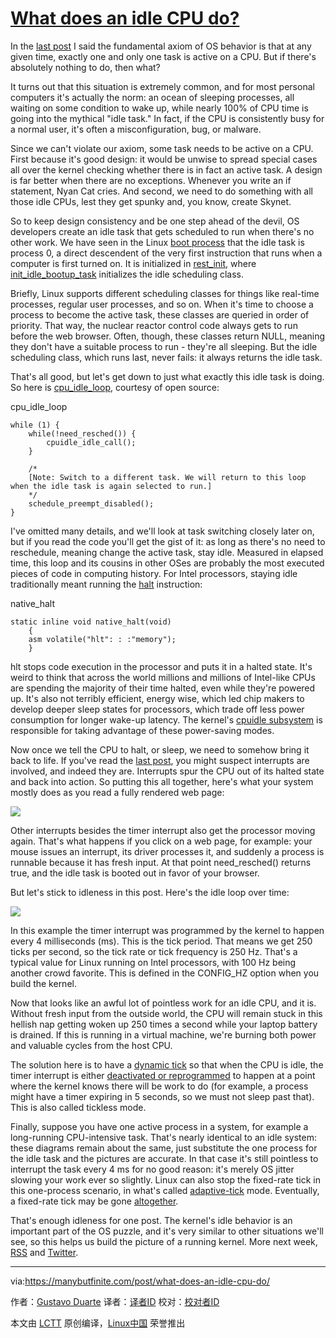 [What does an idle CPU do?][1]
============================================================

In the [last post][2] I said the fundamental axiom of OS behavior is that at any given time, exactly one and only one task is active on a CPU. But if there's absolutely nothing to do, then what?

It turns out that this situation is extremely common, and for most personal computers it's actually the norm: an ocean of sleeping processes, all waiting on some condition to wake up, while nearly 100% of CPU time is going into the mythical "idle task." In fact, if the CPU is consistently busy for a normal user, it's often a misconfiguration, bug, or malware.

Since we can't violate our axiom, some task needs to be active on a CPU. First because it's good design: it would be unwise to spread special cases all over the kernel checking whether there is in fact an active task. A design is far better when there are no exceptions. Whenever you write an if statement, Nyan Cat cries. And second, we need to do something with all those idle CPUs, lest they get spunky and, you know, create Skynet.

So to keep design consistency and be one step ahead of the devil, OS developers create an idle task that gets scheduled to run when there's no other work. We have seen in the Linux [boot process][3] that the idle task is process 0, a direct descendent of the very first instruction that runs when a computer is first turned on. It is initialized in [rest_init][4], where [init_idle_bootup_task][5] initializes the idle scheduling class.

Briefly, Linux supports different scheduling classes for things like real-time processes, regular user processes, and so on. When it's time to choose a process to become the active task, these classes are queried in order of priority. That way, the nuclear reactor control code always gets to run before the web browser. Often, though, these classes return NULL, meaning they don't have a suitable process to run - they're all sleeping. But the idle scheduling class, which runs last, never fails: it always returns the idle task.

That's all good, but let's get down to just what exactly this idle task is doing. So here is [cpu_idle_loop][6], courtesy of open source:

cpu_idle_loop

```
while (1) {
	while(!need_resched()) {
		cpuidle_idle_call();
	}
	
	/*
	[Note: Switch to a different task. We will return to this loop when the idle task is again selected to run.]
	*/
	schedule_preempt_disabled();
}
```

I've omitted many details, and we'll look at task switching closely later on, but if you read the code you'll get the gist of it: as long as there's no need to reschedule, meaning change the active task, stay idle. Measured in elapsed time, this loop and its cousins in other OSes are probably the most executed pieces of code in computing history. For Intel processors, staying idle traditionally meant running the [halt][7] instruction:

native_halt

```
static inline void native_halt(void)
	{
	asm volatile("hlt": : :"memory");
	}
```

hlt stops code execution in the processor and puts it in a halted state. It's weird to think that across the world millions and millions of Intel-like CPUs are spending the majority of their time halted, even while they're powered up. It's also not terribly efficient, energy wise, which led chip makers to develop deeper sleep states for processors, which trade off less power consumption for longer wake-up latency. The kernel's [cpuidle subsystem][8] is responsible for taking advantage of these power-saving modes.

Now once we tell the CPU to halt, or sleep, we need to somehow bring it back to life. If you've read the [last post][9], you might suspect interrupts are involved, and indeed they are. Interrupts spur the CPU out of its halted state and back into action. So putting this all together, here's what your system mostly does as you read a fully rendered web page:

![](https://manybutfinite.com/img/os/idle.png)

  

Other interrupts besides the timer interrupt also get the processor moving again. That's what happens if you click on a web page, for example: your mouse issues an interrupt, its driver processes it, and suddenly a process is runnable because it has fresh input. At that point need_resched() returns true, and the idle task is booted out in favor of your browser.

But let's stick to idleness in this post. Here's the idle loop over time:

![](https://manybutfinite.com/img/os/idleCycles.png)

In this example the timer interrupt was programmed by the kernel to happen every 4 milliseconds (ms). This is the tick period. That means we get 250 ticks per second, so the tick rate or tick frequency is 250 Hz. That's a typical value for Linux running on Intel processors, with 100 Hz being another crowd favorite. This is defined in the CONFIG_HZ option when you build the kernel.

Now that looks like an awful lot of pointless work for an idle CPU, and it is. Without fresh input from the outside world, the CPU will remain stuck in this hellish nap getting woken up 250 times a second while your laptop battery is drained. If this is running in a virtual machine, we're burning both power and valuable cycles from the host CPU.

The solution here is to have a [dynamic tick][10] so that when the CPU is idle, the timer interrupt is either [deactivated or reprogrammed][11] to happen at a point where the kernel knows there will be work to do (for example, a process might have a timer expiring in 5 seconds, so we must not sleep past that). This is also called tickless mode.

Finally, suppose you have one active process in a system, for example a long-running CPU-intensive task. That's nearly identical to an idle system: these diagrams remain about the same, just substitute the one process for the idle task and the pictures are accurate. In that case it's still pointless to interrupt the task every 4 ms for no good reason: it's merely OS jitter slowing your work ever so slightly. Linux can also stop the fixed-rate tick in this one-process scenario, in what's called [adaptive-tick][12] mode. Eventually, a fixed-rate tick may be gone [altogether][13].

That's enough idleness for one post. The kernel's idle behavior is an important part of the OS puzzle, and it's very similar to other situations we'll see, so this helps us build the picture of a running kernel. More next week, [RSS][14] and [Twitter][15].

--------------------------------------------------------------------------------

via:https://manybutfinite.com/post/what-does-an-idle-cpu-do/

作者：[Gustavo Duarte][a]
译者：[译者ID](https://github.com/译者ID)
校对：[校对者ID](https://github.com/校对者ID)

本文由 [LCTT](https://github.com/LCTT/TranslateProject) 原创编译，[Linux中国](https://linux.cn/) 荣誉推出

[a]:http://duartes.org/gustavo/blog/about/
[1]:https://manybutfinite.com/post/what-does-an-idle-cpu-do/
[2]:https://manybutfinite.com/post/when-does-your-os-run
[3]:https://manybutfinite.com/post/kernel-boot-process
[4]:https://github.com/torvalds/linux/blob/v3.17/init/main.c#L393
[5]:https://github.com/torvalds/linux/blob/v3.17/kernel/sched/core.c#L4538
[6]:https://github.com/torvalds/linux/blob/v3.17/kernel/sched/idle.c#L183
[7]:https://github.com/torvalds/linux/blob/v3.17/arch/x86/include/asm/irqflags.h#L52
[8]:http://lwn.net/Articles/384146/
[9]:https://manybutfinite.com/post/when-does-your-os-run
[10]:https://github.com/torvalds/linux/blob/v3.17/Documentation/timers/NO_HZ.txt#L17
[11]:https://github.com/torvalds/linux/blob/v3.17/Documentation/timers/highres.txt#L215
[12]:https://github.com/torvalds/linux/blob/v3.17/Documentation/timers/NO_HZ.txt#L100
[13]:http://lwn.net/Articles/549580/
[14]:https://manybutfinite.com/feed.xml
[15]:http://twitter.com/manybutfinite